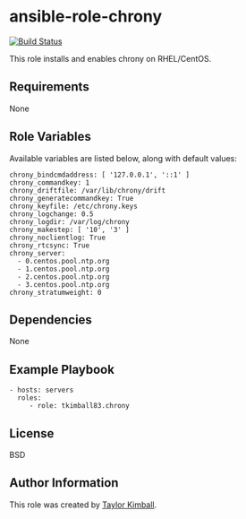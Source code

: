 # ansible-role-chrony

[![Build Status](https://travis-ci.org/tkimball83/ansible-role-chrony.svg?branch=master)](https://travis-ci.org/tkimball83/ansible-role-chrony)

This role installs and enables chrony on RHEL/CentOS.

## Requirements

None

## Role Variables

Available variables are listed below, along with default values:

    chrony_bindcmdaddress: [ '127.0.0.1', '::1' ]
    chrony_commandkey: 1
    chrony_driftfile: /var/lib/chrony/drift
    chrony_generatecommandkey: True
    chrony_keyfile: /etc/chrony.keys
    chrony_logchange: 0.5
    chrony_logdir: /var/log/chrony
    chrony_makestep: [ '10', '3' ]
    chrony_noclientlog: True
    chrony_rtcsync: True
    chrony_server:
      - 0.centos.pool.ntp.org
      - 1.centos.pool.ntp.org
      - 2.centos.pool.ntp.org
      - 3.centos.pool.ntp.org
    chrony_stratumweight: 0

## Dependencies

None

## Example Playbook

    - hosts: servers
      roles:
         - role: tkimball83.chrony

## License

BSD

## Author Information

This role was created by [Taylor Kimball](http://www.linuxhq.org).
